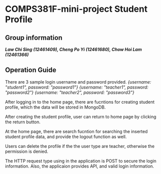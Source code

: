 # COMPS381F-mini-project Student Profile

## Group information 
***Law Chi Sing (12461409), Cheng Po Yi (12461680), Chow Hoi Lam (12461366)***

## Operation Guide

There are 3 sample login username and password provided.
_{username: "student1", password: "password1"}_
_{username: "teacher1", password: "password2"}_
_{username: "teacher2", password: "password3"}_

After logging in to the home page, there are fucntions for creating student profile, which the data will be stored in MongoDB.

After creating the student profile, user can return to home page by clicking the return button.

At the home page, there are search fucntion for searching the inserted student profile data, and provide the logout function as well.

Users can delete the profile if the the user type are teacher, otherwise the permission is denied.

The HTTP request type using in the application is POST to secure the login information.
Also, the applicaion provides API, and valid login information.
